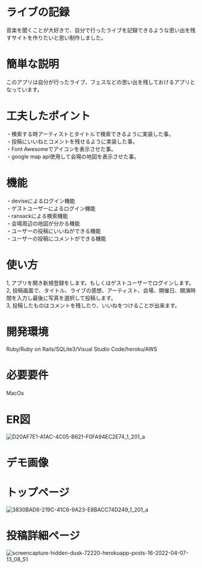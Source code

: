 # ライブの記録
音楽を聞くことが大好きで、自分で行ったライブを記録できるような思い出を残すサイトを作りたいと思い制作しました。  

# 簡単な説明
このアプリは自分が行ったライブ、フェスなどの思い出を残しておけるアプリとなっています。  

# 工夫したポイント  
・検索する時アーティストとタイトルで検索できるように実装した事。  
・投稿にいいねとコメントを残せるように実装した事。  
・Font Awesomeでアイコンを表示させた事。  
・google map api使用して会場の地図を表示させた事。  

# 機能
・deviseによるログイン機能  
・ゲストユーザーによるログイン機能  
・ransackによる検索機能  
・会場周辺の地図が分かる機能  
・ユーザーの投稿にいいねができる機能  
・ユーザーの投稿にコメントができる機能  

# 使い方
1, アプリを開き新規登録をします。もしくはゲストユーザーでログインします。  
2, 投稿画面で、タイトル、ライブの感想、アーティスト、会場、開催日、開演時間を入力し最後に写真を選択して投稿します。  
3, 投稿したものはコメントを残したり、いいねをつけることが出来ます。  

# 開発環境
Ruby/Ruby on Rails/SQLite3/Visual Studio Code/heroku/AWS

# 必要要件
MacOs　　

# ER図
![D20AF7E1-A1AC-4C05-B621-F0FA94EC2E74_1_201_a](https://user-images.githubusercontent.com/85857291/158049820-129cecf5-7638-4723-8156-62386f6624af.jpeg)  

# デモ画像
# トップページ
![3830BAD6-219C-41C6-9A23-E8BACC74D249_1_201_a](https://user-images.githubusercontent.com/85857291/158050001-0f937f33-8355-4176-a856-dba314e4231f.jpeg)
# 投稿詳細ページ
![screencapture-hidden-dusk-72220-herokuapp-posts-16-2022-04-07-13_08_51](https://user-images.githubusercontent.com/85857291/162118502-b74ccb65-1796-4286-b6b1-7a83762b9e62.png)
 
